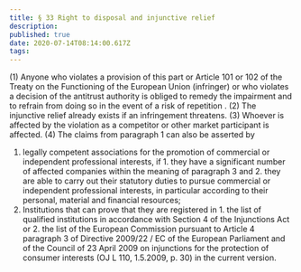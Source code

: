```yaml
---
title: § 33 Right to disposal and injunctive relief
description: 
published: true
date: 2020-07-14T08:14:00.617Z
tags: 
---
```


(1) Anyone who violates a provision of this part or Article 101 or 102 of the Treaty on the Functioning of the European Union (infringer) or who violates a decision of the antitrust authority is obliged to remedy the impairment and to refrain from doing so in the event of a risk of repetition .
(2) The injunctive relief already exists if an infringement threatens.
(3) Whoever is affected by the violation as a competitor or other market participant is affected.
(4) The claims from paragraph 1 can also be asserted by
1. legally competent associations for the promotion of commercial or independent professional interests, if
		1. they have a significant number of affected companies within the meaning of paragraph 3 and
		2. they are able to carry out their statutory duties to pursue commercial or independent professional interests, in particular according to their personal, material and financial resources;
2. Institutions that can prove that they are registered in
		1. the list of qualified institutions in accordance with Section 4 of the Injunctions Act or
		2. the list of the European Commission pursuant to Article 4 paragraph 3 of Directive 2009/22 / EC of the European Parliament and of the Council of 23 April 2009 on injunctions for the protection of consumer interests (OJ L 110, 1.5.2009, p. 30) in the current version.